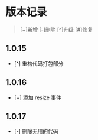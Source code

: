 # 版本记录

> [+]新增 [-]删除 [^]升级 [#]修复

## 1.0.15

* [^] 重构代码打包部分

## 1.0.16

* [+] 添加 resize 事件

## 1.0.17

* [-] 删除无用的代码
